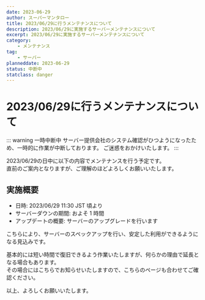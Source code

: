 ```yaml
---
date: 2023-06-29
author: スーパーマンタロー
title: 2023/06/29に行うメンテナンスについて
description: 2023/06/29に実施するサーバーメンテナンスについて
excerpt: 2023/06/29に実施するサーバーメンテナンスについて
category:
    - メンテナンス
tag:
    - サーバー
planneddate: 2023-06-29
status: 中断中
statclass: danger
---
```


# 2023/06/29に行うメンテナンスについて

::: warning 一時中断中
サーバー提供会社のシステム確認がひつようになったため、一時的に作業が中断しております。
ご迷惑をおかけいたします。
:::

2023/06/29の日中に以下の内容でメンテナンスを行う予定です。  
直前のご案内となりますが、ご理解のほどよろしくお願いいたします。

## 実施概要

- 日時: 2023/06/29 11:30 JST 頃より
- サーバーダウンの期間: およそ 1 時間
- アップデートの概要: サーバーのアップグレードを行います

こちらにより、サーバーのスペックアップを行い、安定した利用ができるようになる見込みです。

基本的には短い時間で復旧できるよう作業いたしますが、何らかの理由で延長となる場合もあります。  
その場合にはこちらでお知らせいたしますので、こちらのページも合わせてご確認ください。

以上、よろしくお願いいたします。

